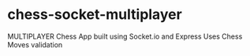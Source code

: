 # chess-socket-multiplayer

MULTIPLAYER Chess App built using Socket.io and Express
Uses Chess Moves validation
